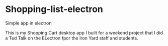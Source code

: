 # Shopping-list-electron
Simple app in electron

This is my Shopping Cart desktop app I built for a weekend project that I did a Ted Talk on the ELectron fpor the Iron Yard staff and students. 
